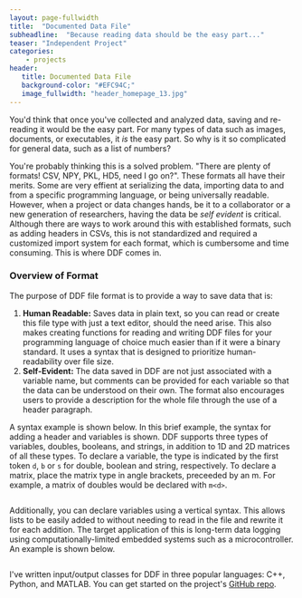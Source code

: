 ```yaml
---
layout: page-fullwidth
title:  "Documented Data File"
subheadline:  "Because reading data should be the easy part..."
teaser: "Independent Project"
categories:
    - projects
header:
   title: Documented Data File
   background-color: "#EFC94C;"
   image_fullwidth: "header_homepage_13.jpg"
---
```


You'd think that once you've collected and analyzed data, saving and re-reading it would be the easy part. For many types of data such as images, documents, or executables, it <i>is</i> the easy part. So why is it so complicated for general data, such as a list of numbers?

You're probably thinking this is a solved problem. "There are plenty of formats! CSV, NPY, PKL, HD5, need I go on?". These formats all have their merits. Some are very effient at serializing the data, importing data to and from a specific programming language, or being universally readable. However, when a project or data changes hands, be it to a collaborator or a new generation of researchers, having the data be <i>self evident</i> is critical. Although there are ways to work around this with established formats, such as adding headers in CSVs, this is not standardized and required a customized import system for each format, which is cumbersome and time consuming. This is where DDF comes in.

### Overview of Format

The purpose of DDF file format is to provide a way to save data that is:
1. <b>Human Readable:</b> Saves data in plain text, so you can read or create this file type with just a text editor, should the need arise. This also makes creating functions for reading and writing DDF files for your programming language of choice much easier than if it were a binary standard. It uses a syntax that is designed to prioritize human-readability over file size.
2. <b>Self-Evident:</b> The data saved in DDF are not just associated with a variable name, but comments can be provided for each variable so that the data can be understood on their own. The format also encourages users to provide a description for the whole file through the use of a header paragraph.

A syntax example is shown below. In this brief example, the syntax for adding a header and variables is shown. DDF supports three types of variables, doubles, booleans, and strings, in addition to 1D and 2D matrices of all these types. To declare a variable, the type is indicated by the first token `d`, `b` or `s` for double, boolean and string, respectively. To declare a matrix, place the matrix type in angle brackets, preceeded by an m. For example, a matrix of doubles would be declared with `m<d>`.

<div class="row">
    <div class="medium-12 columns t30">
    <img src="{{ site.urlimg }}ddf_syntax_ex1.png" alt="">
    </div><!-- /.medium-4.columns -->

</div><!-- /.row -->

Additionally, you can declare variables using a vertical syntax. This allows lists to be easily added to without needing to read in the file and rewrite it for each addition. The target application of this is long-term data logging using computationally-limited embedded systems such as a microcontroller. An example is shown below.

<div class="row">
    <div class="medium-12 columns t30">
    <img src="{{ site.urlimg }}ddf_syntax_ex2.png" alt="">
    </div><!-- /.medium-4.columns -->

</div><!-- /.row -->

I've written input/output classes for DDF in three popular languages: C++, Python, and MATLAB. You can get started on the project's [GitHub repo](https://github.com/Grant-Giesbrecht/DDF). 

